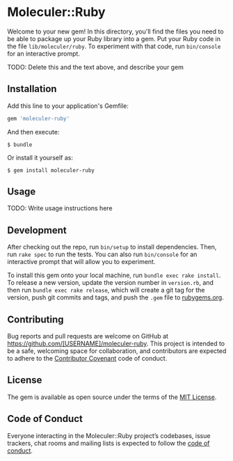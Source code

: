 # Moleculer::Ruby

Welcome to your new gem! In this directory, you'll find the files you need to be able to package up your Ruby library into a gem. Put your Ruby code in the file `lib/moleculer/ruby`. To experiment with that code, run `bin/console` for an interactive prompt.

TODO: Delete this and the text above, and describe your gem

## Installation

Add this line to your application's Gemfile:

```ruby
gem 'moleculer-ruby'
```

And then execute:

    $ bundle

Or install it yourself as:

    $ gem install moleculer-ruby

## Usage

TODO: Write usage instructions here

## Development

After checking out the repo, run `bin/setup` to install dependencies. Then, run `rake spec` to run the tests. You can also run `bin/console` for an interactive prompt that will allow you to experiment.

To install this gem onto your local machine, run `bundle exec rake install`. To release a new version, update the version number in `version.rb`, and then run `bundle exec rake release`, which will create a git tag for the version, push git commits and tags, and push the `.gem` file to [rubygems.org](https://rubygems.org).

## Contributing

Bug reports and pull requests are welcome on GitHub at https://github.com/[USERNAME]/moleculer-ruby. This project is intended to be a safe, welcoming space for collaboration, and contributors are expected to adhere to the [Contributor Covenant](http://contributor-covenant.org) code of conduct.

## License

The gem is available as open source under the terms of the [MIT License](https://opensource.org/licenses/MIT).

## Code of Conduct

Everyone interacting in the Moleculer::Ruby project’s codebases, issue trackers, chat rooms and mailing lists is expected to follow the [code of conduct](https://github.com/[USERNAME]/moleculer-ruby/blob/master/CODE_OF_CONDUCT.md).
